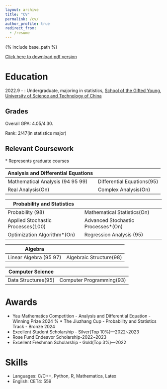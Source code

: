```yaml
---
layout: archive
title: "CV"
permalink: /cv/
author_profile: true
redirect_from:
  - /resume
---
```


{% include base_path %}

[Click here to download pdf version](../assets/Curriculum_Vitae.pdf)

Education
======
2022.9 - : Undergraduate, majoring in statistics, [School of the Gifted Young](https://en.scgy.ustc.edu.cn/), [University of Science and Technology of China](https://en.ustc.edu.cn/)

## Grades

Overall GPA: 4.05/4.30.

Rank: 2/47(in statistics major)

## Relevant Coursework
\* Represents graduate courses

|Analysis and Differential Equations||
|------------ | ----------- |
| Mathematical Analysis (94 95 99)| Differential Equations(95)| 
| Real Analysis(On) | Complex Analysis(On)      |

|Probability and Statistics||
|------------ | ----------- |
| Probability (98)| Mathematical Statistics(On)| 
| Applied Stochastic Processes(100) | Advanced Stochastic Processes*(On)    |
|Optimization Algorithm*(On)|Regression Analysis (95)|

|Algebra||
|------------ | ----------- |
| Linear Algebra (95 97)| Algebraic Structure(98)| 

|Computer Science||
|------------ | ----------- |
| Data Structures(95)| Computer Programming(93)| 

# Awards
* Yau Mathematics Competition - Analysis and Differential Equation - Winning Prize 2024
% * The Jiuzhang Cup - Probability and Statistics Track - Bronze 2024
* Excellent Student Scholarship - Silver(Top 10\%)—2022~2023
* Rose Fund Endeavor Scholarship-2022~2023
* Excellent Freshman Scholarship - Gold(Top 3\%)—2022

  
# Skills
* Languages: C/C++, Python,   R, Mathematica, Latex
* English: CET4: 559
  <!--    Libraries: pandas, NumPy, Matplotlib -->
 

